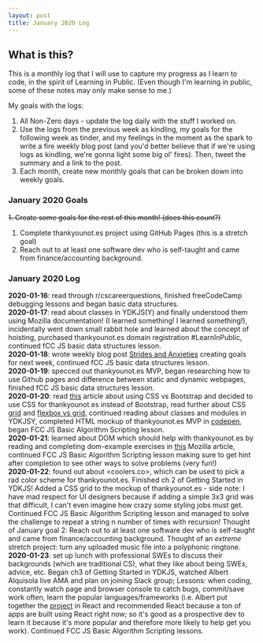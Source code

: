 ```yaml
---
layout: post
title: January 2020 Log
---
```

## What is this? ##
This is a monthly log that I will use to capture my progress as I learn to code, in the spirit of Learning in Public. (Even though I'm learning in public, some of these notes may only make sense to me.)

My goals with the logs:
1. All Non-Zero days - update the log daily with the stuff I worked on.
2. Use the logs from the previous week as kindling, my goals for the following week as tinder, and my feelings in the moment as the spark to write a fire weekly blog post (and you'd better believe that if we're using logs as kindling, we're gonna light some big ol' fires). Then, tweet the summary and a link to the post.
3. Each month, create new monthly goals that can be broken down into weekly goals.

### January 2020 Goals
~~1. Create some goals for the rest of this month! (does this count?)~~
1. Complete thankyounot.es project using GitHub Pages (this is a stretch goal)
2. Reach out to at least one software dev who is self-taught and came from finance/accounting background.

### January 2020 Log

**2020-01-16**: read through r/cscareerquestions, finished freeCodeCamp debugging lessons and began basic data structures.  
**2020-01-17**: read about classes in YDKJS(Y) and finally understood them using Mozilla documentation! (I learned something! I learned something!), incidentally went down small rabbit hole and learned about the concept of hoisting, purchased thankyounot.es domain registration #LearnInPublic, continued fCC JS basic data structures lesson.   
**2020-01-18**: wrote weekly blog post [Strides and Anxieties](https://jacob-berkelhamer.github.io/Strides-and-Anxieties/) creating goals for next week, continued fCC JS basic data structures lesson.    
**2020-01-19**: specced out thankyounot.es MVP, began researching how to use Github pages and difference between static and dynamic webpages, finished fCC JS basic data structures lesson.    
**2020-01-20**: read [this](https://hackernoon.com/how-css-grid-beats-bootstrap-85d5881cf163) article about using CSS vs Bootstrap and decided to use CSS for thankyounot.es instead of Bootstrap, read further about CSS [grid](https://gridbyexample.com/) and [flexbox vs grid](https://hackernoon.com/the-ultimate-css-battle-grid-vs-flexbox-d40da0449faf), continued reading about classes and modules in YDKJSY, completed HTML mockup of thankyounot.es MVP in [codepen](https://codepen.io/jahberk/pen/VwYVgXE?editors=1000), began FCC JS Basic Algorithm Scripting lesson.    
**2020-01-21**: learned about DOM which should help with thankyounot.es by reading and completing dom-example exercises in [this](https://developer.mozilla.org/en-US/docs/Learn/JavaScript/Client-side_web_APIs/Manipulating_documents) Mozilla article, continued FCC JS Basic Algorithm Scripting lesson making sure to get hint after completion to see other ways to solve problems (very fun!)    
**2020-01-22**: found out about <coolers.co>, which can be used to pick a rad color scheme for thankyounot.es. Finished ch 2 of Getting Started in YDKJS! Added a CSS grid to the mockup of thankyounot.es - side note: I have mad respect for UI designers because if adding a simple 3x3 grid was that difficult, I can't even imagine how crazy some styling jobs must get. Continued FCC JS Basic Algorithm Scripting lesson and managed to solve the challenge to repeat a string n number of times with recursion! Thought of January goal 2: Reach out to at least one software dev who is self-taught and came from finance/accounting background. Thought of an _extreme_ stretch project: turn any uploaded music file into a polyphonic ringtone.    
**2020-01-23**: set up lunch with professional SWEs to discuss their backgrounds (which are traditional CS), what they like about being SWEs, advice, etc. Began ch3 of Getting Started in YDKJS, watched Albert Alquisola live AMA and plan on joining Slack group; Lessons: when coding, constantly watch page and browser console to catch bugs, commit/save work often, learn the popular languages/frameworks (i.e. Albert put together the [project](https://github.com/albertalquisola/random-food-app) in React and recommended React because a ton of apps are built using React right now; so it's good as a prospective dev to learn it because it's more popular and therefore more likely to help get you work). Continued FCC JS Basic Algorithm Scripting lessons.    
